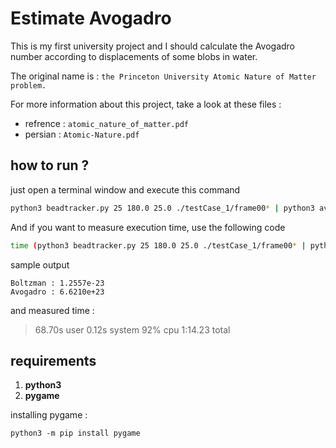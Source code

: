 # Estimate Avogadro

This is my first university project and I should calculate the Avogadro number according to displacements of some blobs in water.

The original name is : `the Princeton University Atomic Nature of Matter problem.`

For more information about this project, take a look at these files :

- refrence : `atomic_nature_of_matter.pdf`
- persian : `Atomic-Nature.pdf`

## how to run ?

just open a terminal window and execute this command
```bash
python3 beadtracker.py 25 180.0 25.0 ./testCase_1/frame00* | python3 avogadro.py
```

And if you want to measure execution time, use the following code
```bash
time (python3 beadtracker.py 25 180.0 25.0 ./testCase_1/frame00* | python3 avogadro.py)
```

sample output
```
Boltzman : 1.2557e-23 
Avogadro : 6.6210e+23
```
and measured time :
> 68.70s user 0.12s system 92% cpu 1:14.23 total

## requirements

1. **python3**
1. **pygame**

installing pygame :
```
python3 -m pip install pygame
```
